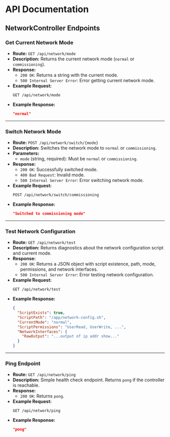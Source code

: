 # API Documentation

## NetworkController Endpoints

### Get Current Network Mode
- **Route:** `GET /api/network/mode`
- **Description:** Returns the current network mode (`normal` or `commissioning`).
- **Response:**
  - `200 OK`: Returns a string with the current mode.
  - `500 Internal Server Error`: Error getting current network mode.
- **Example Request:**
  ```http
  GET /api/network/mode
  ```
- **Example Response:**
  ```json
  "normal"
  ```

---

### Switch Network Mode
- **Route:** `POST /api/network/switch/{mode}`
- **Description:** Switches the network mode to `normal` or `commissioning`.
- **Parameters:**
  - `mode` (string, required): Must be `normal` or `commissioning`.
- **Response:**
  - `200 OK`: Successfully switched mode.
  - `400 Bad Request`: Invalid mode.
  - `500 Internal Server Error`: Error switching network mode.
- **Example Request:**
  ```http
  POST /api/network/switch/commissioning
  ```
- **Example Response:**
  ```json
  "Switched to commissioning mode"
  ```

---

### Test Network Configuration
- **Route:** `GET /api/network/test`
- **Description:** Returns diagnostics about the network configuration script and current mode.
- **Response:**
  - `200 OK`: Returns a JSON object with script existence, path, mode, permissions, and network interfaces.
  - `500 Internal Server Error`: Error testing network configuration.
- **Example Request:**
  ```http
  GET /api/network/test
  ```
- **Example Response:**
  ```json
  {
    "ScriptExists": true,
    "ScriptPath": "/app/network-config.sh",
    "CurrentMode": "normal",
    "ScriptPermissions": "UserRead, UserWrite, ...",
    "NetworkInterfaces": {
      "RawOutput": "...output of ip addr show..."
    }
  }
  ```

---

### Ping Endpoint
- **Route:** `GET /api/network/ping`
- **Description:** Simple health check endpoint. Returns `pong` if the controller is reachable.
- **Response:**
  - `200 OK`: Returns `pong`.
- **Example Request:**
  ```http
  GET /api/network/ping
  ```
- **Example Response:**
  ```json
  "pong"
  ``` 